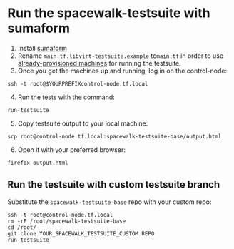 # Run the spacewalk-testsuite with sumaform

1. Install [sumaform](https://github.com/moio/sumaform)
2. Rename `main.tf.libvirt-testsuite.example` to`main.tf` in order to use [already-provisioned machines](https://github.com/moio/sumaform/blob/master/main.tf.libvirt-testsuite.example) for running the testsuite.
3. Once you get the machines up and running, log in on the control-node:
```
ssh -t root@$YOURPREFIXcontrol-node.tf.local
```
4. Run the tests with the command:
```
run-testsuite
```
5. Copy testsuite output to your local machine:
```
scp root@control-node.tf.local:spacewalk-testsuite-base/output.html
```
6. Open it with your preferred browser:
```
firefox output.html
```

## Run the testsuite with custom testsuite branch

Substitute the `spacewalk-testsuite-base` repo with your custom repo:
```  
ssh -t root@control-node.tf.local
rm -rF /root/spacewalk-testsuite-base
cd /root/
git clone YOUR_SPACEWALK_TESTSUITE_CUSTOM REPO
run-testsuite
```
